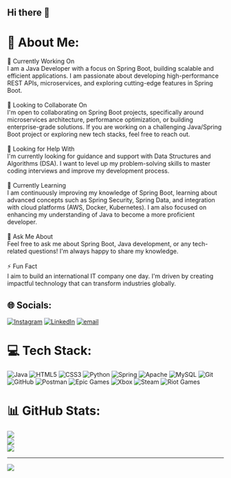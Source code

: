 ## Hi there 👋

# 💫 About Me:
🔭 Currently Working On<br>I am a Java Developer with a focus on Spring Boot, building scalable and efficient applications. I am passionate about developing high-performance REST APIs, microservices, and exploring cutting-edge features in Spring Boot.<br><br>👯 Looking to Collaborate On<br>I'm open to collaborating on Spring Boot projects, specifically around microservices architecture, performance optimization, or building enterprise-grade solutions. If you are working on a challenging Java/Spring Boot project or exploring new tech stacks, feel free to reach out.<br><br>🤝 Looking for Help With<br>I'm currently looking for guidance and support with Data Structures and Algorithms (DSA). I want to level up my problem-solving skills to master coding interviews and improve my development process.<br><br>🌱 Currently Learning<br>I am continuously improving my knowledge of Spring Boot, learning about advanced concepts such as Spring Security, Spring Data, and integration with cloud platforms (AWS, Docker, Kubernetes). I am also focused on enhancing my understanding of Java to become a more proficient developer.<br><br>💬 Ask Me About<br>Feel free to ask me about Spring Boot, Java development, or any tech-related questions! I'm always happy to share my knowledge.<br><br>⚡ Fun Fact<br>I aim to build an international IT company one day. I'm driven by creating impactful technology that can transform industries globally.


## 🌐 Socials:
[![Instagram](https://img.shields.io/badge/Instagram-%23E4405F.svg?logo=Instagram&logoColor=white)](https://instagram.com/_abuzxr11_) [![LinkedIn](https://img.shields.io/badge/LinkedIn-%230077B5.svg?logo=linkedin&logoColor=white)](https://linkedin.com/in/AbuzarTajwar) [![email](https://img.shields.io/badge/Email-D14836?logo=gmail&logoColor=white)](mailto:abuzartajwar14@gmail.com) 

# 💻 Tech Stack:
![Java](https://img.shields.io/badge/java-%23ED8B00.svg?style=for-the-badge&logo=openjdk&logoColor=white) ![HTML5](https://img.shields.io/badge/html5-%23E34F26.svg?style=for-the-badge&logo=html5&logoColor=white) ![CSS3](https://img.shields.io/badge/css3-%231572B6.svg?style=for-the-badge&logo=css3&logoColor=white) ![Python](https://img.shields.io/badge/python-3670A0?style=for-the-badge&logo=python&logoColor=ffdd54) ![Spring](https://img.shields.io/badge/spring-%236DB33F.svg?style=for-the-badge&logo=spring&logoColor=white) ![Apache](https://img.shields.io/badge/apache-%23D42029.svg?style=for-the-badge&logo=apache&logoColor=white) ![MySQL](https://img.shields.io/badge/mysql-4479A1.svg?style=for-the-badge&logo=mysql&logoColor=white) ![Git](https://img.shields.io/badge/git-%23F05033.svg?style=for-the-badge&logo=git&logoColor=white) ![GitHub](https://img.shields.io/badge/github-%23121011.svg?style=for-the-badge&logo=github&logoColor=white) ![Postman](https://img.shields.io/badge/Postman-FF6C37?style=for-the-badge&logo=postman&logoColor=white) ![Epic Games](https://img.shields.io/badge/epicgames-%23313131.svg?style=for-the-badge&logo=epicgames&logoColor=white) ![Xbox](https://img.shields.io/badge/xbox-%23107C10.svg?style=for-the-badge&logo=xbox&logoColor=white) ![Steam](https://img.shields.io/badge/steam-%23000000.svg?style=for-the-badge&logo=steam&logoColor=white) ![Riot Games](https://img.shields.io/badge/riotgames-D32936.svg?style=for-the-badge&logo=riotgames&logoColor=white)
# 📊 GitHub Stats:
![](https://github-readme-stats.vercel.app/api?username=abuuzarr11&theme=dark&hide_border=false&include_all_commits=false&count_private=false)<br/>
![](https://github-readme-streak-stats.herokuapp.com/?user=abuuzarr11&theme=dark&hide_border=false)<br/>
![](https://github-readme-stats.vercel.app/api/top-langs/?username=abuuzarr11&theme=dark&hide_border=false&include_all_commits=false&count_private=false&layout=compact)

---
[![](https://visitcount.itsvg.in/api?id=abuuzarr11&icon=0&color=0)](https://visitcount.itsvg.in)

<!-- Proudly created with GPRM ( https://gprm.itsvg.in ) -->
